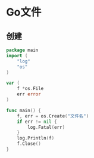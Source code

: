 <!--
 * @Description: 
 * @Version: 1.0
 * @Author: dmjcb
 * @Email:  
 * @Date: 2021-11-18 23:57:41
 * @LastEditors: dmjcb
 * @LastEditTime: 2022-08-07 13:16:02
-->

# Go文件

## 创建

```go
package main
import (
    "log"
    "os"
)

var (
    f *os.File
    err error
)

func main() {
    f, err = os.Create("文件名")
    if err != nil {
        log.Fatal(err)
    }
    log.Println(f)
    f.Close()
}
```
